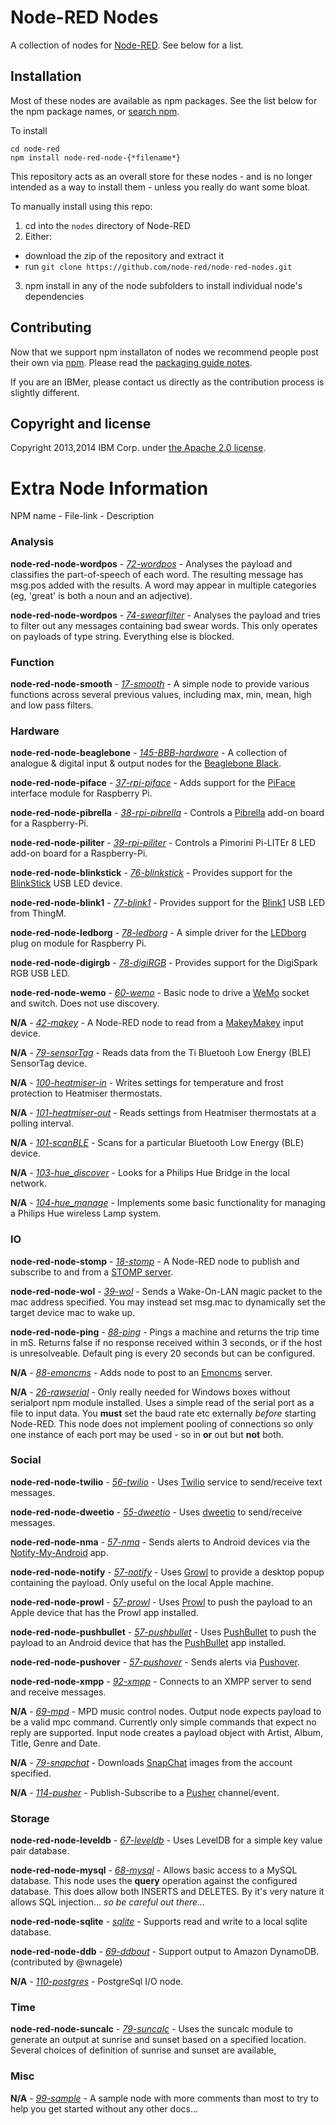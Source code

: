 # Node-RED Nodes

A collection of nodes for [Node-RED](http://nodered.org). See below for a list.

## Installation

Most of these nodes are available as npm packages. See the list below for the npm package names, or [search npm](https://www.npmjs.org/search?q=node-red-node).

To install

    cd node-red
    npm install node-red-node-{*filename*}

This repository acts as an overall store for these nodes - and is no longer intended as a way to install them - unless you really do want some bloat.

To manually install using this repo:

1. cd into the `nodes` directory of Node-RED
2. Either:
  - download the zip of the repository and extract it
  - run `git clone https://github.com/node-red/node-red-nodes.git`
3. npm install in any of the node subfolders to install individual node's dependencies

## Contributing

Now that we support npm installaton of nodes we recommend people post their own via [npm](https://www.npmjs.org/). Please read the [packaging guide notes](http://nodered.org/docs/creating-nodes/packaging.html).

If you are an IBMer, please contact us directly as the contribution process is slightly different.


## Copyright and license

Copyright 2013,2014 IBM Corp. under [the Apache 2.0 license](LICENSE).

# Extra Node Information

NPM name - File-link - Description

### Analysis

**node-red-node-wordpos** - *[72-wordpos](analysis/wordpos)* - Analyses the payload and classifies the part-of-speech of each word. The resulting message has msg.pos added with the results. A word may appear in multiple categories (eg, 'great' is both a noun and an adjective).

**node-red-node-wordpos** - *[74-swearfilter](analysis/swearfilter)* - Analyses the payload and tries to filter out any messages containing bad swear words. This only operates on payloads of type string. Everything else is blocked.

### Function

**node-red-node-smooth** - *[17-smooth](analysis/smooth)*  - A simple node to provide various functions across several previous values, including max, min, mean, high and low pass filters.

### Hardware

**node-red-node-beaglebone** - *[145-BBB-hardware](hardware/BBB)* - A collection of analogue & digital input & output nodes for the [Beaglebone Black](http://beagleboard.org/black).

**node-red-node-piface** - *[37-rpi-piface](hardware/PiFace)* - Adds support for the [PiFace](http://www.piface.org.uk/) interface module for Raspberry Pi.

**node-red-node-pibrella** - *[38-rpi-pibrella](hardware/Pibrella)* - Controls a [Pibrella](http://pibrella.com/) add-on board for a Raspberry-Pi.

**node-red-node-piliter** - *[39-rpi-piliter](hardware/PiLiter)* - Controls a Pimorini Pi-LITEr 8 LED add-on board for a Raspberry-Pi.

**node-red-node-blinkstick** - *[76-blinkstick](hardware/blinkstick)* - Provides support for the [BlinkStick](http://www.blinkstick.com/) USB LED device.

**node-red-node-blink1** - *[77-blink1](hardware/blink1)* - Provides support for the [Blink1](http://blink1.thingm.com/) USB LED from ThingM.

**node-red-node-ledborg** - *[78-ledborg](hardware/LEDborg)* - A simple driver for the [LEDborg](https://www.piborg.org/ledborg) plug on module for Raspberry Pi.

**node-red-node-digirgb** - *[78-digiRGB](hardware/digiRGB)* - Provides support for the DigiSpark RGB USB LED.

**node-red-node-wemo** - *[60-wemo](hardware/wemo)* - Basic node to drive a [WeMo](http://www.belkin.com/us/Products/home-automation/c/wemo-home-automation/) socket and switch. Does not use discovery.

**N/A** - *[42-makey](hardware/makey)* - A Node-RED node to read from a [MakeyMakey](http://www.makeymakey.com/) input device.

**N/A** - *[79-sensorTag](hardware/sensorTag)* - Reads data from the Ti Bluetooh Low Energy (BLE) SensorTag device.

**N/A** - *[100-heatmiser-in](hardware/heatmiser)* - Writes settings for temperature and frost protection to Heatmiser thermostats.

**N/A** - *[101-heatmiser-out](hardware/heatmiser)* - Reads settings from Heatmiser thermostats at a polling interval.

**N/A** - *[101-scanBLE](hardware/scanBLE)* - Scans for a particular Bluetooth Low Energy (BLE) device.

**N/A** - *[103-hue_discover](hardware/hue)* - Looks for a Philips Hue Bridge in the local network.

**N/A** - *[104-hue_manage](hardware/hue)* - Implements some basic functionality for managing a Philips Hue wireless Lamp system.

### IO

**node-red-node-stomp** - *[18-stomp](io/stomp)* - A Node-RED node to publish and subscribe to and from a [STOMP server](https://stomp.github.io/implementations.html#STOMP_Servers).

**node-red-node-wol** - *[39-wol](io/wol)* - Sends a Wake-On-LAN magic packet to the mac address specified. You may instead set msg.mac to dynamically set the target device mac to wake up.

**node-red-node-ping** - *[88-ping](io/ping)* - Pings a machine and returns the trip time in mS. Returns false if no response received within 3 seconds, or if the host is unresolveable. Default ping is every 20 seconds but can be configured.

**N/A** - *[88-emoncms](io/emoncms)* - Adds node to post to an [Emoncms](http://emoncms.org/) server.

**N/A** - *[26-rawserial](io/rawserial)* - Only really needed for Windows boxes without serialport npm module installed.
Uses a simple read of the serial port as a file to input data. You **must** set the baud rate etc externally *before* starting Node-RED. This node does not implement pooling of connections so only one instance of each port may be used - so in **or** out but **not** both.

### Social

**node-red-node-twilio** - *[56-twilio](social/twilio)* - Uses [Twilio](https://www.twilio.com/) service to send/receive text messages.

**node-red-node-dweetio** - *[55-dweetio](social/dweetio)* - Uses [dweetio](https://dweet.io/) to send/receive messages.

**node-red-node-nma** - *[57-nma](social/nma)* - Sends alerts to Android devices via the [Notify-My-Android](http://www.notifymyandroid.com/) app.

**node-red-node-notify** - *[57-notify](social/notify)* - Uses [Growl](http://growl.info/) to provide a desktop popup containing the payload. Only useful on the local Apple machine.

**node-red-node-prowl** - *[57-prowl](social/prowl)* - Uses [Prowl](http://www.prowlapp.com/) to push the payload to an Apple device that has the Prowl app installed.

**node-red-node-pushbullet** - *[57-pushbullet](social/pushbullet)* - Uses [PushBullet](https://www.pushbullet.com/) to push the payload to an Android device that has the [PushBullet](https://www.pushbullet.com/) app installed.

**node-red-node-pushover** - *[57-pushover](social/pushover)* - Sends alerts via [Pushover](https://pushover.net/).

**node-red-node-xmpp** - *[92-xmpp](social/xmpp)* - Connects to an XMPP server to send and receive messages.

**N/A** - *[69-mpd](social/music)* - MPD music control nodes. Output node expects payload to be a valid mpc command. Currently only simple commands that expect no reply are supported. Input node creates a payload object with Artist, Album, Title, Genre and Date.

**N/A** - *[79-snapchat](social/snapchat)* - Downloads [SnapChat](https://www.snapchat.com/) images from the account specified.

**N/A** - *[114-pusher](social/pusher)* - Publish-Subscribe to a [Pusher](http://pusher.com/) channel/event.

### Storage

**node-red-node-leveldb** - *[67-leveldb](storage/leveldb)* - Uses LevelDB for a simple key value pair database.

**node-red-node-mysql** - *[68-mysql](storage/mysql)* - Allows basic access to a MySQL database. This node uses the **query** operation against the configured database. This does allow both INSERTS and DELETES. By it's very nature it allows SQL injection... *so be careful out there...*

**node-red-node-sqlite** - *[sqlite](storage/sqlite)* - Supports read and write to a local sqlite database.

**node-red-node-ddb** - *[69-ddbout](storage/ddb)* - Support output to Amazon DynamoDB. (contributed by @wnagele)

**N/A** - *[110-postgres](storage/postgres)* - PostgreSql I/O node.

### Time

**node-red-node-suncalc** - *[79-suncalc](time)* - Uses the suncalc module to generate an output at sunrise and sunset based on a specified location. Several choices of definition of sunrise and sunset are available,

### Misc

**N/A** - *[99-sample](./)* - A sample node with more comments than most to try to help you get started without any other docs...
